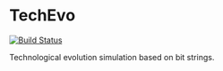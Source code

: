 # TechEvo

[![Build Status](https://travis-ci.org/um-tech-evolution/TechEvo.svg?branch=master)](https://travis-ci.org/um-tech-evolution/TechEvo)

Technological evolution simulation based on bit strings.
